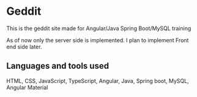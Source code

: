 # Geddit

This is the geddit site made for Angular/Java Spring Boot/MySQL training

As of now only the server side is implemented.
I plan to implement Front end side later.

## Languages and tools used

HTML, CSS, JavaScript, TypeScript, Angular, Java, Spring boot, MySQL, Angular Material
